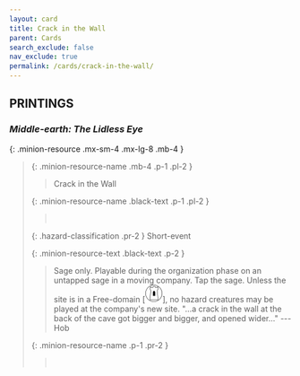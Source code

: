 ```yaml
---
layout: card
title: Crack in the Wall
parent: Cards
search_exclude: false
nav_exclude: true
permalink: /cards/crack-in-the-wall/
---
```


## PRINTINGS


### _Middle-earth: The Lidless Eye_

{: .minion-resource .mx-sm-4 .mx-lg-8 .mb-4 }
> {: .minion-resource-name .mb-4 .p-1 .pl-2 }
> > <div class="hazard-mp"></div>
> > <div class="card-name">Crack in the Wall</div>
>
> {: .minion-resource-name .black-text .p-1 .pl-2 }
> > &nbsp;
>
> {: .hazard-classification .pr-2 }
> Short-event
>
> {: .minion-resource-text .black-text .p-2 }
> > Sage only. Playable during the organization phase on an untapped sage in a moving company. Tap the sage. Unless the site is in a Free-domain \[![](/assets/images/free-domain.svg)], no hazard creatures may be played at the company's new site.   "...a crack in the wall at the back of the cave got bigger and bigger, and opened wider..." ---Hob 
> 
> {: .minion-resource-name .p-1 .pr-2 }
> > <div class="card-shield"></div>
> > <div class="card-corruption-white">&nbsp;</div>
